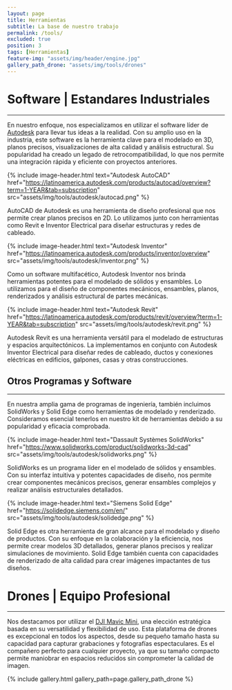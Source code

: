 ```yaml
---
layout: page
title: Herramientas
subtitle: La base de nuestro trabajo
permalink: /tools/
excluded: true
position: 3
tags: [Herramientas]
feature-img: "assets/img/header/engine.jpg"
gallery_path_drone: "assets/img/tools/drones"
---
```


# Software | Estandares Industriales
---

En nuestro enfoque, nos especializamos en utilizar el software líder de [Autodesk](https://latinoamerica.autodesk.com/) para llevar tus ideas a la realidad. Con su amplio uso en la industria, este software es la herramienta clave para el modelado en 3D, planos precisos, visualizaciones de alta calidad y análisis estructural. Su popularidad ha creado un legado de retrocompatibilidad, lo que nos permite una integración rápida y eficiente con proyectos anteriores. 

{% include image-header.html 
   text="Autodesk AutoCAD" 
   href="https://latinoamerica.autodesk.com/products/autocad/overview?term=1-YEAR&tab=subscription"
   src="assets/img/tools/autodesk/autocad.png" %}

AutoCAD de Autodesk es una herramienta de diseño profesional que nos permite crear planos precisos en 2D. Lo utilizamos junto con herramientas como Revit e Inventor Electrical para diseñar estructuras y redes de cableado.

{% include image-header.html 
   text="Autodesk Inventor" 
   href="https://latinoamerica.autodesk.com/products/inventor/overview"
   src="assets/img/tools/autodesk/inventor.png" %}

Como un software multifacético, Autodesk Inventor nos brinda herramientas potentes para el modelado de sólidos y ensambles. Lo utilizamos para el diseño de componentes mecánicos, ensambles, planos, renderizados y análisis estructural de partes mecánicas.

{% include image-header.html 
   text="Autodesk Revit" 
   href="https://latinoamerica.autodesk.com/products/revit/overview?term=1-YEAR&tab=subscription"
   src="assets/img/tools/autodesk/revit.png" %}

Autodesk Revit es una herramienta versátil para el modelado de estructuras y espacios arquitectónicos. La implementamos en conjunto con Autodesk Inventor Electrical para diseñar redes de cableado, ductos y conexiones eléctricas en edificios, galpones, casas y otras construcciones.

## Otros Programas y Software
---

En nuestra amplia gama de programas de ingeniería, también incluimos SolidWorks y Solid Edge como herramientas de modelado y renderizado. Consideramos esencial tenerlos en nuestro kit de herramientas debido a su popularidad y eficacia comprobada. 

{% include image-header.html 
   text="Dassault Systèmes SolidWorks" 
   href="https://www.solidworks.com/product/solidworks-3d-cad"
   src="assets/img/tools/autodesk/solidworks.png" %}

SolidWorks es un programa líder en el modelado de sólidos y ensambles. Con su interfaz intuitiva y potentes capacidades de diseño, nos permite crear componentes mecánicos precisos, generar ensambles complejos y realizar análisis estructurales detallados. 

{% include image-header.html 
   text="Siemens Solid Edge" 
   href="https://solidedge.siemens.com/en/"
   src="assets/img/tools/autodesk/solidedge.png" %}

Solid Edge es otra herramienta de gran alcance para el modelado y diseño de productos. Con su enfoque en la colaboración y la eficiencia, nos permite crear modelos 3D detallados, generar planos precisos y realizar simulaciones de movimiento. Solid Edge también cuenta con capacidades de renderizado de alta calidad para crear imágenes impactantes de tus diseños.

# Drones | Equipo Profesional
---

Nos destacamos por utilizar el [DJI Mavic Mini](https://www.dji.com/global/mavic-mini/specs), una elección estratégica basada en su versatilidad y flexibilidad de uso. Esta plataforma de drones es excepcional en todos los aspectos, desde su pequeño tamaño hasta su capacidad para capturar grabaciones y fotografías espectaculares. Es el compañero perfecto para cualquier proyecto, ya que su tamaño compacto permite maniobrar en espacios reducidos sin comprometer la calidad de imagen. 

{% include gallery.html gallery_path=page.gallery_path_drone %}

